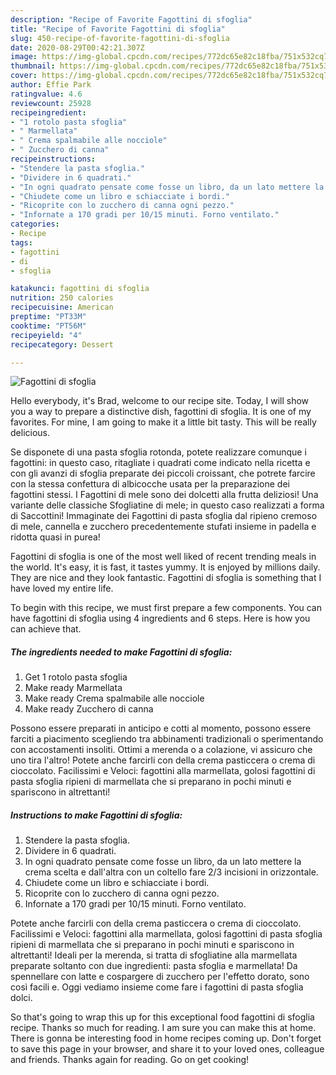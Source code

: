 ```yaml
---
description: "Recipe of Favorite Fagottini di sfoglia"
title: "Recipe of Favorite Fagottini di sfoglia"
slug: 450-recipe-of-favorite-fagottini-di-sfoglia
date: 2020-08-29T00:42:21.307Z
image: https://img-global.cpcdn.com/recipes/772dc65e82c18fba/751x532cq70/fagottini-di-sfoglia-recipe-main-photo.jpg
thumbnail: https://img-global.cpcdn.com/recipes/772dc65e82c18fba/751x532cq70/fagottini-di-sfoglia-recipe-main-photo.jpg
cover: https://img-global.cpcdn.com/recipes/772dc65e82c18fba/751x532cq70/fagottini-di-sfoglia-recipe-main-photo.jpg
author: Effie Park
ratingvalue: 4.6
reviewcount: 25928
recipeingredient:
- "1 rotolo pasta sfoglia"
- " Marmellata"
- " Crema spalmabile alle nocciole"
- " Zucchero di canna"
recipeinstructions:
- "Stendere la pasta sfoglia."
- "Dividere in 6 quadrati."
- "In ogni quadrato pensate come fosse un libro, da un lato mettere la crema scelta e dall&#39;altra con un coltello fare 2/3 incisioni in orizzontale."
- "Chiudete come un libro e schiacciate i bordi."
- "Ricoprite con lo zucchero di canna ogni pezzo."
- "Infornate a 170 gradi per 10/15 minuti. Forno ventilato."
categories:
- Recipe
tags:
- fagottini
- di
- sfoglia

katakunci: fagottini di sfoglia 
nutrition: 250 calories
recipecuisine: American
preptime: "PT33M"
cooktime: "PT56M"
recipeyield: "4"
recipecategory: Dessert

---
```



![Fagottini di sfoglia](https://img-global.cpcdn.com/recipes/772dc65e82c18fba/751x532cq70/fagottini-di-sfoglia-recipe-main-photo.jpg)

Hello everybody, it's Brad, welcome to our recipe site. Today, I will show you a way to prepare a distinctive dish, fagottini di sfoglia. It is one of my favorites. For mine, I am going to make it a little bit tasty. This will be really delicious.

Se disponete di una pasta sfoglia rotonda, potete realizzare comunque i fagottini: in questo caso, ritagliate i quadrati come indicato nella ricetta e con gli avanzi di sfoglia preparate dei piccoli croissant, che potrete farcire con la stessa confettura di albicocche usata per la preparazione dei fagottini stessi. I Fagottini di mele sono dei dolcetti alla frutta deliziosi! Una variante delle classiche Sfogliatine di mele; in questo caso realizzati a forma di Saccottini! Immaginate dei Fagottini di pasta sfoglia dal ripieno cremoso di mele, cannella e zucchero precedentemente stufati insieme in padella e ridotta quasi in purea!

Fagottini di sfoglia is one of the most well liked of recent trending meals in the world. It's easy, it is fast, it tastes yummy. It is enjoyed by millions daily. They are nice and they look fantastic. Fagottini di sfoglia is something that I have loved my entire life.


To begin with this recipe, we must first prepare a few components. You can have fagottini di sfoglia using 4 ingredients and 6 steps. Here is how you can achieve that.

<!--inarticleads1-->

##### The ingredients needed to make Fagottini di sfoglia:

1. Get 1 rotolo pasta sfoglia
1. Make ready  Marmellata
1. Make ready  Crema spalmabile alle nocciole
1. Make ready  Zucchero di canna


Possono essere preparati in anticipo e cotti al momento, possono essere farciti a piacimento scegliendo tra abbinamenti tradizionali o sperimentando con accostamenti insoliti. Ottimi a merenda o a colazione, vi assicuro che uno tira l&#39;altro! Potete anche farcirli con della crema pasticcera o crema di cioccolato. Facilissimi e Veloci: fagottini alla marmellata, golosi fagottini di pasta sfoglia ripieni di marmellata che si preparano in pochi minuti e spariscono in altrettanti! 

<!--inarticleads2-->

##### Instructions to make Fagottini di sfoglia:

1. Stendere la pasta sfoglia.
1. Dividere in 6 quadrati.
1. In ogni quadrato pensate come fosse un libro, da un lato mettere la crema scelta e dall&#39;altra con un coltello fare 2/3 incisioni in orizzontale.
1. Chiudete come un libro e schiacciate i bordi.
1. Ricoprite con lo zucchero di canna ogni pezzo.
1. Infornate a 170 gradi per 10/15 minuti. Forno ventilato.


Potete anche farcirli con della crema pasticcera o crema di cioccolato. Facilissimi e Veloci: fagottini alla marmellata, golosi fagottini di pasta sfoglia ripieni di marmellata che si preparano in pochi minuti e spariscono in altrettanti! Ideali per la merenda, si tratta di sfogliatine alla marmellata preparate soltanto con due ingredienti: pasta sfoglia e marmellata! Da spennellare con latte e cospargere di zucchero per l&#39;effetto dorato, sono così facili e. Oggi vediamo insieme come fare i fagottini di pasta sfoglia dolci. 

So that's going to wrap this up for this exceptional food fagottini di sfoglia recipe. Thanks so much for reading. I am sure you can make this at home. There is gonna be interesting food in home recipes coming up. Don't forget to save this page in your browser, and share it to your loved ones, colleague and friends. Thanks again for reading. Go on get cooking!
